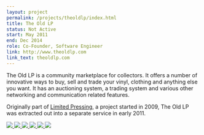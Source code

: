 ```yaml
---
layout: project
permalink: /projects/theoldlp/index.html
title: The Old LP
status: Not Active
start: May 2011
end: Dec 2014
role: Co-Founder, Software Engineer
link: http://www.theoldlp.com
link_text: theoldlp.com
---
```


The Old LP is a community marketplace for collectors. It offers a number of
innovative ways to buy, sell and trade your vinyl, clothing and anything else
you want. It has an auctioning system, a trading system and various other
networking and communication related features.

Originally part of [Limited Pressing](/projects/limitedpressing), a project
started in 2009, The Old LP was extracted out into a separate service in early
2011.

<p class="gallery">
  <a href="http://www.flickr.com/photos/tsmango/6076680524/in/set-72157627384004513/" target="_blank">
    <img rel="" src="http://farm7.staticflickr.com/6192/6076680524_d88985aede_s.jpg" />
  </a>
  <a href="http://www.flickr.com/photos/tsmango/6076143743/in/set-72157627384004513/" target="_blank">
    <img rel="" src="http://farm7.staticflickr.com/6064/6076143743_b5aeef050e_s.jpg" />
  </a>
  <a href="http://www.flickr.com/photos/tsmango/6076680662/in/set-72157627384004513/" target="_blank">
    <img rel="" src="http://farm7.staticflickr.com/6205/6076680662_0540fc7906_s.jpg" />
  </a>
  <a href="http://www.flickr.com/photos/tsmango/6076143907/in/set-72157627384004513/" target="_blank">
    <img rel="" src="http://farm7.staticflickr.com/6191/6076143907_0d9a1b34a5_s.jpg" />
  </a>
  <a href="http://www.flickr.com/photos/tsmango/6076143969/in/set-72157627384004513/" target="_blank">
    <img rel="" src="http://farm7.staticflickr.com/6071/6076143969_10d1844cf6_s.jpg" />
  </a>
  <a href="http://www.flickr.com/photos/tsmango/6076144063/in/set-72157627384004513/" target="_blank">
    <img rel="" src="http://farm7.staticflickr.com/6076/6076144063_2b7d3b8199_s.jpg" />
  </a>
</p>
